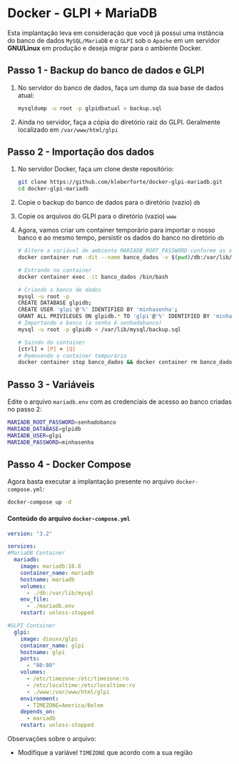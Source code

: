 # Docker - GLPI + MariaDB

Esta implantação leva em consideração que você já possui uma instância do banco de dados `MySQL/MariaDB` e o `GLPI` sob o `Apache` em um servidor **GNU/Linux** em produção e deseja migrar para o ambiente Docker.

## Passo 1 - Backup do banco de dados e GLPI

1. No servidor do banco de dados, faça um dump da sua base de dados atual:

   ```bash
   mysqldump -u root -p glpidbatual > backup.sql
   ```

2. Ainda no servidor, faça a cópia do diretório raiz do GLPI. Geralmente localizado em `/var/www/html/glpi`

## Passo 2 - Importação dos dados

1. No servidor Docker, faça um clone deste repositório:

   ```bash
   git clone https://github.com/kleberforte/docker-glpi-mariadb.git
   cd docker-glpi-mariadb
   ```

2. Copie o backup do banco de dados para o diretório (vazio) `db`

3. Copie os arquivos do GLPI para o diretório (vazio) `www`

4. Agora, vamos criar um container temporário para importar o nosso banco e ao mesmo tempo, persistir os dados do banco no diretório `db`

   ```bash
   # Altere a variável de ambiente MARIADB_ROOT_PASSWORD conforme as suas necessidades
   docker container run -dit --name banco_dados -v $(pwd)/db:/var/lib/mysql -e MARIADB_ROOT_PASSWORD=senhadobanco mariadb:10.8
   ```
   ```bash
   # Entrando no container
   docker container exec -it banco_dados /bin/bash
   ```
   ```bash
   # Criando o banco de dados
   mysql -u root -p
   CREATE DATABASE glpidb;
   CREATE USER 'glpi'@'%' IDENTIFIED BY 'minhasenha';
   GRANT ALL PRIVILEGES ON glpidb.* TO 'glpi'@'%' IDENTIFIED BY 'minhasenha'
   # Importando o banco (a senha é senhadobanco)
   mysql -u root -p glpidb < /var/lib/mysql/backup.sql
   ```
   ```bash
   # Saindo do container
   [ctrl] + [P] + [Q]
   # Removendo o container temporário
   docker container stop banco_dados && docker container rm banco_dados
   ```

## Passo 3 - Variáveis

Edite o arquivo `mariadb.env` com as credenciais de acesso ao banco criadas no passo 2:

```bash
MARIADB_ROOT_PASSWORD=senhadobanco
MARIADB_DATABASE=glpidb
MARIADB_USER=glpi
MARIADB_PASSWORD=minhasenha
```

## Passo 4 - Docker Compose

Agora basta executar a implantação presente no arquivo `docker-compose.yml`:

```bash
docker-compose up -d
```

#### Conteúdo do arquivo `docker-compose.yml`

```yml
version: "3.2"

services:
#MariaDB Container
  mariadb:
    image: mariadb:10.8
    container_name: mariadb
    hostname: mariadb
    volumes:
      - ./db:/var/lib/mysql
    env_file:
      - ./mariadb.env
    restart: unless-stopped

#GLPI Container
  glpi:
    image: diouxx/glpi
    container_name: glpi
    hostname: glpi
    ports:
      - "80:80"
    volumes:
      - /etc/timezone:/etc/timezone:ro
      - /etc/localtime:/etc/localtime:ro
      - ./www:/var/www/html/glpi
    environment:
      - TIMEZONE=America/Belem
    depends_on:
      - mariadb
    restart: unless-stopped
```

Observações sobre o arquivo:

- Modifique a variável `TIMEZONE` que acordo com a sua região
